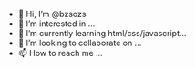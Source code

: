 - 👋 Hi, I’m @bzsozs
- 👀 I’m interested in ...
- 🌱 I’m currently learning html/css/javascript...
- 💞️ I’m looking to collaborate on ...
- 📫 How to reach me ...

<!---
bzsozs/bzsozs is a ✨ special ✨ repository because its `README.md` (this file) appears on your GitHub profile.
You can click the Preview link to take a look at your changes.
--->
